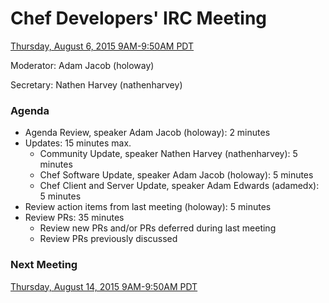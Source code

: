 # Chef Developers' IRC Meeting

[Thursday, August 6, 2015 9AM-9:50AM PDT](http://everytimezone.com/#2015-8-6,240,cn3)

Moderator:  Adam Jacob (holoway)

Secretary:  Nathen Harvey (nathenharvey)

### Agenda
* Agenda Review, speaker Adam Jacob (holoway): 2 minutes
* Updates: 15 minutes max.
  * Community Update, speaker Nathen Harvey (nathenharvey): 5 minutes
  * Chef Software Update, speaker Adam Jacob (holoway): 5 minutes
  * Chef Client and Server Update, speaker Adam Edwards (adamedx): 5 minutes
* Review action items from last meeting (holoway): 5 minutes
* Review PRs:  35 minutes
  * Review new PRs and/or PRs deferred during last meeting
  * Review PRs previously discussed

### Next Meeting

[Thursday, August 14, 2015 9AM-9:50AM PDT](http://everytimezone.com/#2015-8-13,240,cn3)
